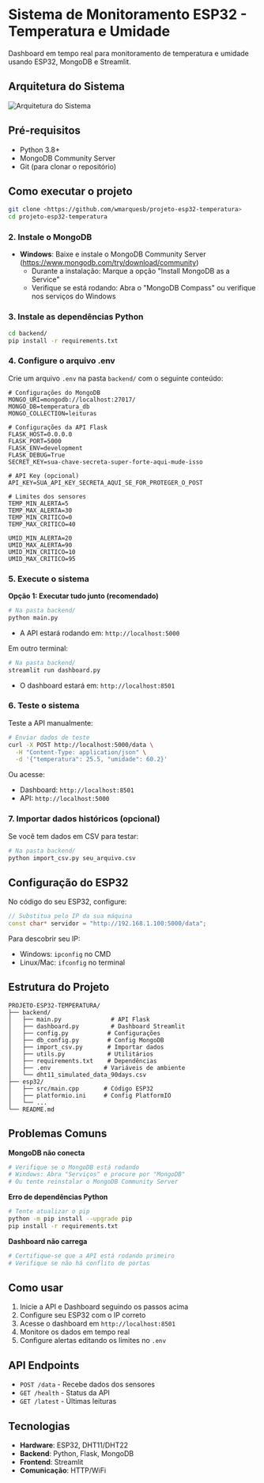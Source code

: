 # Sistema de Monitoramento ESP32 - Temperatura e Umidade

Dashboard em tempo real para monitoramento de temperatura e umidade usando ESP32, MongoDB e Streamlit.

## Arquitetura do Sistema

![Arquitetura do Sistema](docs/arquitetura-sistema.png)

## Pré-requisitos

- Python 3.8+
- MongoDB Community Server
- Git (para clonar o repositório)

## Como executar o projeto

```bash
git clone <https://github.com/wmarquesb/projeto-esp32-temperatura>
cd projeto-esp32-temperatura
```

### 2. Instale o MongoDB

- **Windows**: Baixe e instale o MongoDB Community Server (https://www.mongodb.com/try/download/community)
  - Durante a instalação: Marque a opção "Install MongoDB as a Service"
  - Verifique se está rodando: Abra o "MongoDB Compass" ou verifique nos serviços do Windows

### 3. Instale as dependências Python

```bash
cd backend/
pip install -r requirements.txt
```

### 4. Configure o arquivo .env

Crie um arquivo `.env` na pasta `backend/` com o seguinte conteúdo:

```env
# Configurações do MongoDB
MONGO_URI=mongodb://localhost:27017/
MONGO_DB=temperatura_db
MONGO_COLLECTION=leituras

# Configurações da API Flask
FLASK_HOST=0.0.0.0
FLASK_PORT=5000
FLASK_ENV=development
FLASK_DEBUG=True
SECRET_KEY=sua-chave-secreta-super-forte-aqui-mude-isso

# API Key (opcional)
API_KEY=SUA_API_KEY_SECRETA_AQUI_SE_FOR_PROTEGER_O_POST

# Limites dos sensores
TEMP_MIN_ALERTA=5
TEMP_MAX_ALERTA=30
TEMP_MIN_CRITICO=0
TEMP_MAX_CRITICO=40

UMID_MIN_ALERTA=20
UMID_MAX_ALERTA=90
UMID_MIN_CRITICO=10
UMID_MAX_CRITICO=95
```

### 5. Execute o sistema

**Opção 1: Executar tudo junto (recomendado)**

```bash
# Na pasta backend/
python main.py
```

- A API estará rodando em: `http://localhost:5000`

Em outro terminal:

```bash
# Na pasta backend/
streamlit run dashboard.py
```

- O dashboard estará em: `http://localhost:8501`

### 6. Teste o sistema

Teste a API manualmente:

```bash
# Enviar dados de teste
curl -X POST http://localhost:5000/data \
  -H "Content-Type: application/json" \
  -d '{"temperatura": 25.5, "umidade": 60.2}'
```

Ou acesse:

- Dashboard: `http://localhost:8501`
- API: `http://localhost:5000`

### 7. Importar dados históricos (opcional)

Se você tem dados em CSV para testar:

```bash
# Na pasta backend/
python import_csv.py seu_arquivo.csv
```

## Configuração do ESP32

No código do seu ESP32, configure:

```cpp
// Substitua pelo IP da sua máquina
const char* servidor = "http://192.168.1.100:5000/data";
```

Para descobrir seu IP:

- Windows: `ipconfig` no CMD
- Linux/Mac: `ifconfig` no terminal

## Estrutura do Projeto

```
PROJETO-ESP32-TEMPERATURA/
├── backend/
│   ├── main.py              # API Flask
│   ├── dashboard.py         # Dashboard Streamlit
│   ├── config.py           # Configurações
│   ├── db_config.py        # Config MongoDB
│   ├── import_csv.py       # Importar dados
│   ├── utils.py            # Utilitários
│   ├── requirements.txt    # Dependências
│   ├── .env               # Variáveis de ambiente
│   └── dht11_simulated_data_90days.csv
├── esp32/
│   ├── src/main.cpp       # Código ESP32
│   ├── platformio.ini     # Config PlatformIO
│   └── ...
└── README.md
```

## Problemas Comuns

**MongoDB não conecta**

```bash
# Verifique se o MongoDB está rodando
# Windows: Abra "Serviços" e procure por "MongoDB"
# Ou tente reinstalar o MongoDB Community Server
```

**Erro de dependências Python**

```bash
# Tente atualizar o pip
python -m pip install --upgrade pip
pip install -r requirements.txt
```

**Dashboard não carrega**

```bash
# Certifique-se que a API está rodando primeiro
# Verifique se não há conflito de portas
```

## Como usar

1. Inicie a API e Dashboard seguindo os passos acima
2. Configure seu ESP32 com o IP correto
3. Acesse o dashboard em `http://localhost:8501`
4. Monitore os dados em tempo real
5. Configure alertas editando os limites no `.env`

## API Endpoints

- `POST /data` - Recebe dados dos sensores
- `GET /health` - Status da API
- `GET /latest` - Últimas leituras

## Tecnologias

- **Hardware**: ESP32, DHT11/DHT22
- **Backend**: Python, Flask, MongoDB
- **Frontend**: Streamlit
- **Comunicação**: HTTP/WiFi

